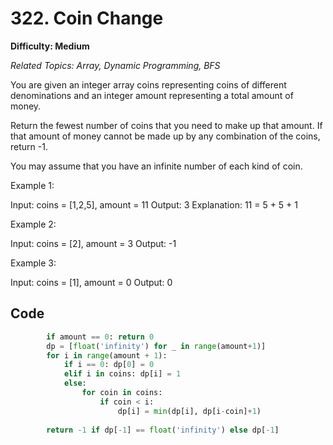 # 322. Coin Change

**Difficulty: Medium**

*Related Topics: Array, Dynamic Programming, BFS*

You are given an integer array coins representing coins of different denominations and an integer amount representing a total amount of money.

Return the fewest number of coins that you need to make up that amount. If that amount of money cannot be made up by any combination of the coins, return -1.

You may assume that you have an infinite number of each kind of coin.

Example 1:

Input: coins = [1,2,5], amount = 11
Output: 3
Explanation: 11 = 5 + 5 + 1

Example 2:

Input: coins = [2], amount = 3
Output: -1

Example 3:

Input: coins = [1], amount = 0
Output: 0

## Code

```python
        if amount == 0: return 0
        dp = [float('infinity') for _ in range(amount+1)]
        for i in range(amount + 1):
            if i == 0: dp[0] = 0
            elif i in coins: dp[i] = 1
            else:
                for coin in coins:
                    if coin < i:
                        dp[i] = min(dp[i], dp[i-coin]+1)
                        
        return -1 if dp[-1] == float('infinity') else dp[-1]
```
